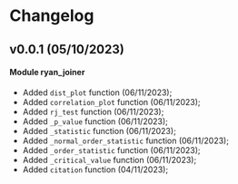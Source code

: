# Changelog


## v0.0.1 (05/10/2023)


#### Module ryan_joiner
- Added ``dist_plot`` function (06/11/2023);
- Added ``correlation_plot`` function (06/11/2023);
- Added ``rj_test`` function (06/11/2023);
- Added ``_p_value`` function (06/11/2023);
- Added ``_statistic`` function (06/11/2023);
- Added ``_normal_order_statistic`` function (06/11/2023);
- Added ``_order_statistic`` function (06/11/2023);
- Added ``_critical_value`` function (06/11/2023);
- Added ``citation`` function (04/11/2023);





